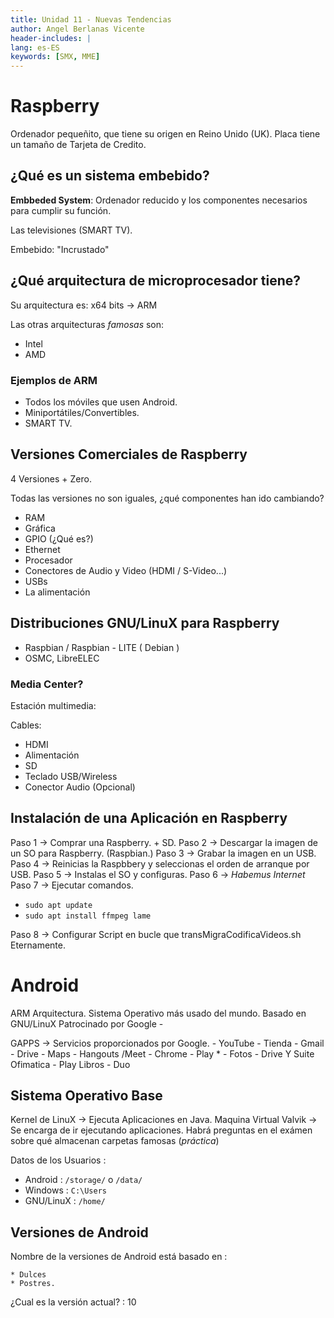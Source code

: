 ```yaml
---
title: Unidad 11 - Nuevas Tendencias 
author: Angel Berlanas Vicente
header-includes: |
lang: es-ES
keywords: [SMX, MME]
---
```


# Raspberry 

Ordenador pequeñito, que tiene su origen en Reino Unido (UK).
Placa tiene un tamaño de Tarjeta de Credito.

## ¿Qué es un sistema embebido?

**Embbeded System**: Ordenador reducido y los componentes necesarios para cumplir su función.

Las televisiones (SMART TV).

Embebido: "Incrustado"

## ¿Qué arquitectura de microprocesador tiene?

Su arquitectura es: x64 bits -> ARM 

Las otras arquitecturas *famosas* son:

 * Intel
 * AMD


### Ejemplos de ARM

* Todos los móviles que usen Android.
* Miniportátiles/Convertibles.
* SMART TV.

## Versiones Comerciales de Raspberry

4 Versiones + Zero.

Todas las versiones no son iguales, ¿qué componentes han ido cambiando?

* RAM
* Gráfica
* GPIO (¿Qué es?)
* Ethernet
* Procesador
* Conectores de Audio y Video (HDMI / S-Video...)
* USBs
* La alimentación

## Distribuciones GNU/LinuX para Raspberry

* Raspbian / Raspbian - LITE ( Debian )
* OSMC, LibreELEC 

### Media Center?

Estación multimedia:

Cables:

* HDMI 
* Alimentación
* SD 
* Teclado USB/Wireless
* Conector Audio (Opcional)

## Instalación de una Aplicación en Raspberry

Paso 1 -> Comprar una Raspberry. + SD.
Paso 2 -> Descargar la imagen de un SO para Raspberry. (Raspbian.)
Paso 3 -> Grabar la imagen en un USB.
Paso 4 -> Reinicias la Raspbbery y seleccionas el orden de arranque por USB.
Paso 5 -> Instalas el SO y configuras.
Paso 6 -> *Habemus Internet*
Paso 7 -> Ejecutar comandos.

* `sudo apt update`
* `sudo apt install ffmpeg lame`

Paso 8 -> Configurar Script en bucle que transMigraCodificaVideos.sh Eternamente.

# Android

ARM Arquitectura.
Sistema Operativo más usado del mundo.
Basado en GNU/LinuX
Patrocinado por Google - 

GAPPS -> Servicios proporcionados por Google.
        - YouTube
        - Tienda
        - Gmail
        - Drive
        - Maps
        - Hangouts /Meet 
        - Chrome 
        - Play *
        - Fotos
        - Drive Y Suite Ofimatica
        - Play Libros
        - Duo

## Sistema Operativo Base

Kernel de LinuX -> Ejecuta Aplicaciones en Java.
Maquina Virtual Valvik -> Se encarga de ir ejecutando aplicaciones.
Habrá preguntas en el exámen sobre qué almacenan carpetas famosas (*práctica*)

Datos de los Usuarios : 

* Android : `/storage/` o `/data/`
* Windows : `C:\Users`
* GNU/LinuX : `/home/`

## Versiones de Android

Nombre de la versiones de Android está basado en :

    * Dulces 
    * Postres.

¿Cual es la versión actual? : 10 
